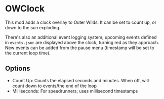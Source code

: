# OWClock
This mod adds a clock overlay to Outer Wilds. It can be set to count up, or down to the sun exploding.

There's also an additional event logging system; upcoming events defined in `events.json` are displayed above the clock, turning red as they approach.
New events can be added from the pause menu (timestamp will be set to the current loop time).

## Options
 - Count Up: Counts the elapsed seconds and minutes. When off, will count down to events/the end of the loop
 - Milliseconds: For speedrunners; uses millisecond timestamps